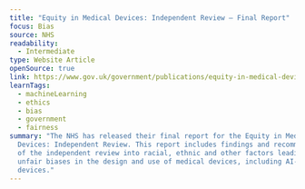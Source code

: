```yaml
---
title: "Equity in Medical Devices: Independent Review – Final Report"
focus: Bias
source: NHS
readability:
  - Intermediate
type: Website Article
openSource: true
link: https://www.gov.uk/government/publications/equity-in-medical-devices-independent-review-final-report
learnTags:
  - machineLearning
  - ethics
  - bias
  - government
  - fairness
summary: "The NHS has released their final report for the Equity in Medical
  Devices: Independent Review. This report includes findings and recommendations
  of the independent review into racial, ethnic and other factors leading to
  unfair biases in the design and use of medical devices, including AI-enabled
  devices."
---
```

